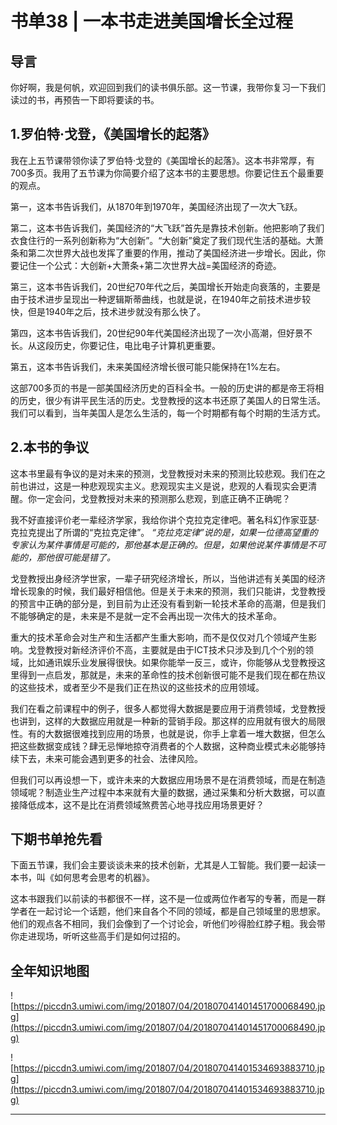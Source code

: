 # 书单38 | 一本书走进美国增长全过程

## 导言

你好啊，我是何帆，欢迎回到我们的读书俱乐部。这一节课，我带你复习一下我们读过的书，再预告一下即将要读的书。

## 1.罗伯特·戈登，《美国增长的起落》

我在上五节课带领你读了罗伯特·戈登的《美国增长的起落》。这本书非常厚，有700多页。我用了五节课为你简要介绍了这本书的主要思想。你要记住五个最重要的观点。

第一，这本书告诉我们，从1870年到1970年，美国经济出现了一次大飞跃。

第二，这本书告诉我们，美国经济的“大飞跃”首先是靠技术创新。他把影响了我们衣食住行的一系列创新称为“大创新”。“大创新”奠定了我们现代生活的基础。大萧条和第二次世界大战也发挥了重要的作用，推动了美国经济进一步增长。因此，你要记住一个公式：大创新+大萧条+第二次世界大战=美国经济的奇迹。

第三，这本书告诉我们，20世纪70年代之后，美国增长开始走向衰落的，主要是由于技术进步呈现出一种逻辑斯蒂曲线，也就是说，在1940年之前技术进步较快，但是1940年之后，技术进步就没有那么快了。

第四，这本书告诉我们，20世纪90年代美国经济出现了一次小高潮，但好景不长。从这段历史，你要记住，电比电子计算机更重要。

第五，这本书告诉我们，未来美国经济增长很可能只能保持在1%左右。

这部700多页的书是一部美国经济历史的百科全书。一般的历史讲的都是帝王将相的历史，很少有讲平民生活的历史。戈登教授的这本书还原了美国人的日常生活。我们可以看到，当年美国人是怎么生活的，每一个时期都有每个时期的生活方式。

## 2.本书的争议

这本书里最有争议的是对未来的预测，戈登教授对未来的预测比较悲观。我们在之前也讲过，这是一种悲观现实主义。悲观现实主义是说，悲观的人看现实会更清醒。你一定会问，戈登教授对未来的预测那么悲观，到底正确不正确呢？

我不好直接评价老一辈经济学家，我给你讲个克拉克定律吧。著名科幻作家亚瑟·克拉克提出了所谓的“克拉克定律”。 *“克拉克定律”说的是，如果一位德高望重的专家认为某件事情是可能的，那他基本是正确的。但是，如果他说某件事情是不可能的，那他很可能是错了。*

戈登教授出身经济学世家，一辈子研究经济增长，所以，当他讲述有关美国的经济增长现象的时候，我们最好相信他。但是关于未来的预测，我们只能讲，戈登教授的预言中正确的部分是，到目前为止还没有看到新一轮技术革命的高潮，但是我们不能够确定的是，未来是不是就一定不会再出现一次伟大的技术革命。

重大的技术革命会对生产和生活都产生重大影响，而不是仅仅对几个领域产生影响。戈登教授对新经济评价不高，主要就是由于ICT技术只涉及到几个个别的领域，比如通讯娱乐业发展得很快。如果你能举一反三，或许，你能够从戈登教授这里得到一点启发，那就是，未来的革命性的技术创新很可能不是我们现在都在热议的这些技术，或者至少不是我们正在热议的这些技术的应用领域。

我们在看之前课程中的例子，很多人都觉得大数据是要应用于消费领域，戈登教授也讲到，这样的大数据应用就是一种新的营销手段。那这样的应用就有很大的局限性。有的大数据很难找到应用的场景，也就是说，你手上拿着一堆大数据，但怎么把这些数据变成钱？肆无忌惮地掠夺消费者的个人数据，这种商业模式未必能够持续下去，未来可能会遇到更多的社会、法律风险。

但我们可以再设想一下，或许未来的大数据应用场景不是在消费领域，而是在制造领域呢？制造业生产过程中本来就有大量的数据，通过采集和分析大数据，可以直接降低成本，这不是比在消费领域煞费苦心地寻找应用场景更好？

## 下期书单抢先看

下面五节课，我们会主要谈谈未来的技术创新，尤其是人工智能。我们要一起读一本书，叫《如何思考会思考的机器》。

这本书跟我们以前读的书都很不一样，这不是一位或两位作者写的专著，而是一群学者在一起讨论一个话题，他们来自各个不同的领域，都是自己领域里的思想家。他们的观点各不相同，我们会像到了一个讨论会，听他们吵得脸红脖子粗。我会带你走进现场，听听这些高手们是如何过招的。

## 全年知识地图

![https://piccdn3.umiwi.com/img/201807/04/201807041401451700068490.jpg](https://piccdn3.umiwi.com/img/201807/04/201807041401451700068490.jpg)

![https://piccdn3.umiwi.com/img/201807/04/201807041401534693883710.jpg](https://piccdn3.umiwi.com/img/201807/04/201807041401534693883710.jpg)

---
